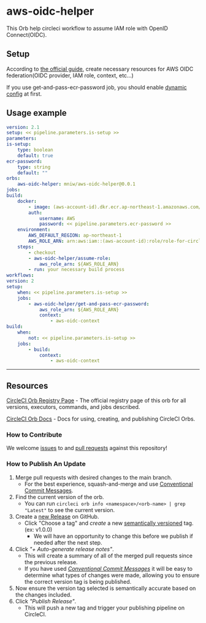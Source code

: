 # aws-oidc-helper

<!---
[![CircleCI Build Status](https://circleci.com/gh/<organization>/<project-name>.svg?style=shield "CircleCI Build Status")](https://circleci.com/gh/<organization>/<project-name>) [![CircleCI Orb Version](https://badges.circleci.com/orbs/<namespace>/<orb-name>.svg)](https://circleci.com/developer/orbs/orb/<namespace>/<orb-name>) [![GitHub License](https://img.shields.io/badge/license-MIT-lightgrey.svg)](https://raw.githubusercontent.com/<organization>/<project-name>/master/LICENSE) [![CircleCI Community](https://img.shields.io/badge/community-CircleCI%20Discuss-343434.svg)](https://discuss.circleci.com/c/ecosystem/orbs)

--->

This Orb help circleci workflow to assume IAM role with OpenID Connect(OIDC).

## Setup
According to [the official guide](https://circleci.com/docs/ja/openid-connect-tokens/), create necessary resources for AWS OIDC federation(OIDC provider, IAM role, context, etc...)

If you use get-and-pass-ecr-password job, you should enable [dynamic config](https://circleci.com/docs/ja/dynamic-config/#getting-started-with-dynamic-config-in-circleci) at first.

## Usage example
```yaml
version: 2.1
setup: << pipeline.parameters.is-setup >>
parameters:
is-setup:
    type: boolean
    default: true
ecr-password:
    type: string
    default: ""
orbs:
    aws-oidc-helper: mniw/aws-oidc-helper@0.0.1
jobs:
build:
    docker:
        - image: (aws-account-id).dkr.ecr.ap-northeast-1.amazonaws.com/ci_image:latest
        auth:
            username: AWS
            password: << pipeline.parameters.ecr-password >>
    environment:
        AWS_DEFAULT_REGION: ap-northeast-1
        AWS_ROLE_ARN: arn:aws:iam::(aws-account-id):role/role-for-circleci-oidc
    steps:
        - checkout
        - aws-oidc-helper/assume-role:
            aws_role_arn: ${AWS_ROLE_ARN}
        - run: your necessary build process
workflows:
version: 2
setup:
    when: << pipeline.parameters.is-setup >>
    jobs:
        - aws-oidc-helper/get-and-pass-ecr-password:
            aws_role_arn: ${AWS_ROLE_ARN}
            context:
                - aws-oidc-context
build:
    when:
        not: << pipeline.parameters.is-setup >>
    jobs:
        - build:
            context:
                - aws-oidc-context
```

---

## Resources

[CircleCI Orb Registry Page](https://circleci.com/developer/orbs/orb/<namespace>/<orb-name>) - The official registry page of this orb for all versions, executors, commands, and jobs described.

[CircleCI Orb Docs](https://circleci.com/docs/orb-intro/#section=configuration) - Docs for using, creating, and publishing CircleCI Orbs.

### How to Contribute

We welcome [issues](https://github.com/<organization>/<project-name>/issues) to and [pull requests](https://github.com/<organization>/<project-name>/pulls) against this repository!

### How to Publish An Update
1. Merge pull requests with desired changes to the main branch.
    - For the best experience, squash-and-merge and use [Conventional Commit Messages](https://conventionalcommits.org/).
2. Find the current version of the orb.
    - You can run `circleci orb info <namespace>/<orb-name> | grep "Latest"` to see the current version.
3. Create a [new Release](https://github.com/<organization>/<project-name>/releases/new) on GitHub.
    - Click "Choose a tag" and _create_ a new [semantically versioned](http://semver.org/) tag. (ex: v1.0.0)
      - We will have an opportunity to change this before we publish if needed after the next step.
4.  Click _"+ Auto-generate release notes"_.
    - This will create a summary of all of the merged pull requests since the previous release.
    - If you have used _[Conventional Commit Messages](https://conventionalcommits.org/)_ it will be easy to determine what types of changes were made, allowing you to ensure the correct version tag is being published.
5. Now ensure the version tag selected is semantically accurate based on the changes included.
6. Click _"Publish Release"_.
    - This will push a new tag and trigger your publishing pipeline on CircleCI.